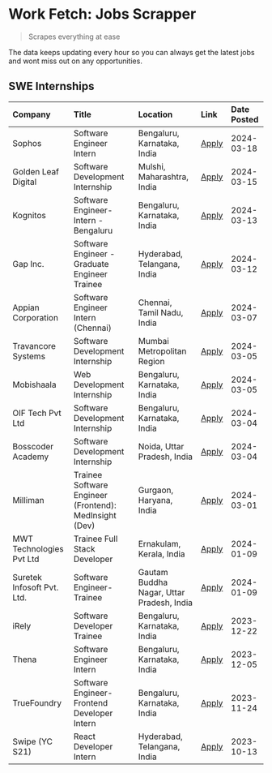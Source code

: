 # Work Fetch: Jobs Scrapper
> Scrapes everything at ease

The data keeps updating every hour so you can always get the latest jobs and wont miss out on any opportunities.

## SWE Internships
<!--START_SECTION:workfetch-->
| Company                    | Title                                                  | Location                                  | Link                                                                                                                                                                                                                                                               | Date Posted   |
|:---------------------------|:-------------------------------------------------------|:------------------------------------------|:-------------------------------------------------------------------------------------------------------------------------------------------------------------------------------------------------------------------------------------------------------------------|:--------------|
| Sophos                     | Software Engineer Intern                               | Bengaluru, Karnataka, India               | [Apply](https://in.linkedin.com/jobs/view/software-engineer-intern-at-sophos-3861635553?refId=Gn%2BUTw1Qx7ywshSA6WOb%2BQ%3D%3D&trackingId=qBe1IWKDvyMPAYl8R8PTCw%3D%3D&position=12&pageNum=0&trk=public_jobs_jserp-result_search-card)                             | 2024-03-18    |
| Golden Leaf Digital        | Software Development Internship                        | Mulshi, Maharashtra, India                | [Apply](https://in.linkedin.com/jobs/view/software-development-internship-at-golden-leaf-digital-3858085305?refId=Gn%2BUTw1Qx7ywshSA6WOb%2BQ%3D%3D&trackingId=H2Wq%2BL8qjejFE0lDREawrg%3D%3D&position=6&pageNum=0&trk=public_jobs_jserp-result_search-card)        | 2024-03-15    |
| Kognitos                   | Software Engineer-Intern -Bengaluru                    | Bengaluru, Karnataka, India               | [Apply](https://in.linkedin.com/jobs/view/software-engineer-intern-bengaluru-at-kognitos-3855361239?refId=Gn%2BUTw1Qx7ywshSA6WOb%2BQ%3D%3D&trackingId=d7VhUUV%2FKSNkwqNEHVB5vA%3D%3D&position=18&pageNum=0&trk=public_jobs_jserp-result_search-card)               | 2024-03-13    |
| Gap Inc.                   | Software Engineer - Graduate Engineer Trainee          | Hyderabad, Telangana, India               | [Apply](https://in.linkedin.com/jobs/view/software-engineer-graduate-engineer-trainee-at-gap-inc-3853818960?refId=Gn%2BUTw1Qx7ywshSA6WOb%2BQ%3D%3D&trackingId=JNwdqg8It%2Fi89gd2F7ralA%3D%3D&position=8&pageNum=0&trk=public_jobs_jserp-result_search-card)        | 2024-03-12    |
| Appian Corporation         | Software Engineer Intern (Chennai)                     | Chennai, Tamil Nadu, India                | [Apply](https://in.linkedin.com/jobs/view/software-engineer-intern-chennai-at-appian-corporation-3848335036?refId=Gn%2BUTw1Qx7ywshSA6WOb%2BQ%3D%3D&trackingId=6xE2RoZtu%2BkXzvAJS2AOQA%3D%3D&position=3&pageNum=0&trk=public_jobs_jserp-result_search-card)        | 2024-03-07    |
| Travancore Systems         | Software Development Internship                        | Mumbai Metropolitan Region                | [Apply](https://in.linkedin.com/jobs/view/software-development-internship-at-travancore-systems-3847706952?refId=Gn%2BUTw1Qx7ywshSA6WOb%2BQ%3D%3D&trackingId=wCrFnKlKfdcJDFnE%2Fv55VQ%3D%3D&position=11&pageNum=0&trk=public_jobs_jserp-result_search-card)        | 2024-03-05    |
| Mobishaala                 | Web Development Internship                             | Bengaluru, Karnataka, India               | [Apply](https://in.linkedin.com/jobs/view/web-development-internship-at-mobishaala-3847710287?refId=Gn%2BUTw1Qx7ywshSA6WOb%2BQ%3D%3D&trackingId=X8aqYlh4RX3OPrhe3yQa9w%3D%3D&position=22&pageNum=0&trk=public_jobs_jserp-result_search-card)                       | 2024-03-05    |
| OIF Tech Pvt Ltd           | Software Development Internship                        | Bengaluru, Karnataka, India               | [Apply](https://in.linkedin.com/jobs/view/software-development-internship-at-oif-tech-pvt-ltd-3846326596?refId=Gn%2BUTw1Qx7ywshSA6WOb%2BQ%3D%3D&trackingId=OAXg03QQv2JfWJscFrdelg%3D%3D&position=5&pageNum=0&trk=public_jobs_jserp-result_search-card)             | 2024-03-04    |
| Bosscoder Academy          | Software Development Internship                        | Noida, Uttar Pradesh, India               | [Apply](https://in.linkedin.com/jobs/view/software-development-internship-at-bosscoder-academy-3846323827?refId=Gn%2BUTw1Qx7ywshSA6WOb%2BQ%3D%3D&trackingId=7Yfl09Hal1VB0LjsWI48WQ%3D%3D&position=15&pageNum=0&trk=public_jobs_jserp-result_search-card)           | 2024-03-04    |
| Milliman                   | Trainee Software Engineer (Frontend): MedInsight (Dev) | Gurgaon, Haryana, India                   | [Apply](https://in.linkedin.com/jobs/view/trainee-software-engineer-frontend-medinsight-dev-at-milliman-3792874280?refId=Gn%2BUTw1Qx7ywshSA6WOb%2BQ%3D%3D&trackingId=S9CVHC2Yjpl%2FIKCDm4hsLw%3D%3D&position=9&pageNum=0&trk=public_jobs_jserp-result_search-card) | 2024-03-01    |
| MWT Technologies Pvt Ltd   | Trainee Full Stack Developer                           | Ernakulam, Kerala, India                  | [Apply](https://in.linkedin.com/jobs/view/trainee-full-stack-developer-at-mwt-technologies-pvt-ltd-3800921715?refId=Gn%2BUTw1Qx7ywshSA6WOb%2BQ%3D%3D&trackingId=rZngh54hTzKAIymJ5hENjw%3D%3D&position=10&pageNum=0&trk=public_jobs_jserp-result_search-card)       | 2024-01-09    |
| Suretek Infosoft Pvt. Ltd. | Software Engineer-Trainee                              | Gautam Buddha Nagar, Uttar Pradesh, India | [Apply](https://in.linkedin.com/jobs/view/software-engineer-trainee-at-suretek-infosoft-pvt-ltd-3800934643?refId=Gn%2BUTw1Qx7ywshSA6WOb%2BQ%3D%3D&trackingId=Tiug0%2BRG6rd8aLHxL%2Fnd5A%3D%3D&position=23&pageNum=0&trk=public_jobs_jserp-result_search-card)      | 2024-01-09    |
| iRely                      | Software Developer Trainee                             | Bengaluru, Karnataka, India               | [Apply](https://in.linkedin.com/jobs/view/software-developer-trainee-at-irely-3801577534?refId=Gn%2BUTw1Qx7ywshSA6WOb%2BQ%3D%3D&trackingId=iP2hUJBpJP5IXppunqkk9A%3D%3D&position=17&pageNum=0&trk=public_jobs_jserp-result_search-card)                            | 2023-12-22    |
| Thena                      | Software Engineer Intern                               | Bengaluru, Karnataka, India               | [Apply](https://in.linkedin.com/jobs/view/software-engineer-intern-at-thena-3778731751?refId=Gn%2BUTw1Qx7ywshSA6WOb%2BQ%3D%3D&trackingId=UQ7H0raZOcDkxqNI4FF7yw%3D%3D&position=20&pageNum=0&trk=public_jobs_jserp-result_search-card)                              | 2023-12-05    |
| TrueFoundry                | Software Engineer- Frontend Developer Intern           | Bengaluru, Karnataka, India               | [Apply](https://in.linkedin.com/jobs/view/software-engineer-frontend-developer-intern-at-truefoundry-3790095058?refId=Gn%2BUTw1Qx7ywshSA6WOb%2BQ%3D%3D&trackingId=1a%2FK5X6IKYzYVdGpddE%2BVA%3D%3D&position=19&pageNum=0&trk=public_jobs_jserp-result_search-card) | 2023-11-24    |
| Swipe (YC S21)             | React Developer Intern                                 | Hyderabad, Telangana, India               | [Apply](https://in.linkedin.com/jobs/view/react-developer-intern-at-swipe-yc-s21-3737600089?refId=Gn%2BUTw1Qx7ywshSA6WOb%2BQ%3D%3D&trackingId=m0lmZulQ5XPLX%2BGTMxhgBQ%3D%3D&position=21&pageNum=0&trk=public_jobs_jserp-result_search-card)                       | 2023-10-13    |
<!--END_SECTION:workfetch-->
